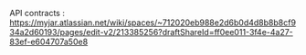 API contracts : https://myjar.atlassian.net/wiki/spaces/~712020eb988e2d6b0d4d8b8b8cf934a2d60193/pages/edit-v2/213385256?draftShareId=ff0ee011-3f4e-4a27-83ef-e604707a50e8
